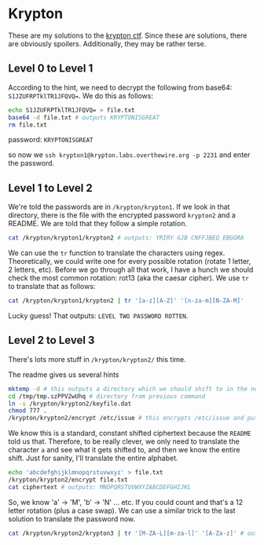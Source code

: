 # Krypton
These are my solutions to the [krypton ctf](https://overthewire.org/wargames/krypton/krypton0.html). Since these are solutions, there are obviously spoilers. Additionally, they may be rather terse.

## Level 0 to Level 1

According to the hint, we need to decrypt the following from base64: `S1JZUFRPTklTR1JFQVQ=`. We do this as follows:

```bash
echo S1JZUFRPTklTR1JFQVQ= > file.txt
base64 -d file.txt # outputs KRYPTONISGREAT
rm file.txt
```

password: `KRYPTONISGREAT`

so now we `ssh krypton1@krypton.labs.overthewire.org -p 2231` and enter the password.

## Level 1 to Level 2
We're told the passwords are in `/krypton/krypton1`. If we look in that directory, there is the file with the encrypted password `krypton2` and a README. We are told that they follow a simple rotation.

```bash
cat /krypton/krypton1/krypton2 # outputs: YRIRY GJB CNFFJBEQ EBGGRA
```

We can use the `tr` function to translate the characters using regex. Theoretically, we could write one for every possible rotation (rotate 1 letter, 2 letters, etc). Before we go through all that work, I have a hunch we should check the most common rotation: rot13 (aka the caesar cipher). We use `tr` to translate that as follows:

```bash
cat /krypton/krypton1/krypton2 | tr '[a-z][A-Z]' '[n-za-m][N-ZA-M]'
```

Lucky guess! That outputs: `LEVEL TWO PASSWORD ROTTEN`.

## Level 2 to Level 3
There's lots more stuff in `/krypton/krypton2/` this time.

The readme gives us several hints

```bash
mktemp -d # this outputs a directory which we should shift to in the next command
cd /tmp/tmp.szPPV2wUhq # directory from previous command
ln -s /krypton/krypton2/keyfile.dat
chmod 777 .
/krypton/krypton2/encrypt /etc/issue # this encrypts /etc/issue and puts it in a file called ciphertext in the current directory
```

We know this is a standard, constant shifted ciphertext because the `README` told us that. Therefore, to be really clever, we only need to translate the character `a` and see what it gets shifted to, and then we know the entire shift. Just for sanity, I'll translate the entire alphabet.

```bash
echo 'abcdefghijklmnopqrstuvwxyz' > file.txt
/krypton/krypton2/encrypt file.txt
cat ciphertext # outputs: MNOPQRSTUVWXYZABCDEFGHIJKL
```

So, we know 'a' -> 'M', 'b' -> 'N' ... etc. If you could count and that's a 12 letter rotation (plus a case swap). We can use a similar trick to the last solution to translate the password now.

```bash
cat /krypton/krypton2/krypton3 | tr '[M-ZA-L][m-za-l]' '[A-Za-z]' # outputs CAESARISEASY
```


